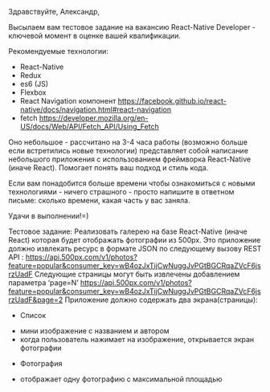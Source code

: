 Здравствуйте, Александр,

Высылаем вам тестовое задание на вакансию React-Native Developer - ключевой момент в оценке вашей квалификации.

Рекомендуемые технологии:
* React-Native
* Redux
* es6 (JS)
* Flexbox
* React Navigation компонент https://facebook.github.io/react-native/docs/navigation.html#react-navigation
* fetch https://developer.mozilla.org/en-US/docs/Web/API/Fetch_API/Using_Fetch


Оно небольшое - рассчитано на 3-4 часа работы (возможно больше если встретились новые технологии) представляет собой написание небольшого приложения с использованием фреймворка React-Native (иначе React). Помогает понять ваш подход и стиль кода.

Если вам понадобится больше времени чтобы ознакомиться с новыми технологиями - ничего страшного - просто напишите в ответном письме: сколько времени, какая часть у вас заняла.

Удачи в выполнении!=)


Тестовое задание:
Реализовать галерею на базе React-Native (иначе React) которая будет отображать фотографии из 500px. Это приложение должно извлекать ресурс в формате JSON по следующему вызову REST API :
https://api.500px.com/v1/photos?feature=popular&consumer_key=wB4ozJxTijCwNuggJvPGtBGCRqaZVcF6jsrzUadF
Следующие страницы могут быть извлечены добавлением параметра ‘page=N’
https://api.500px.com/v1/photos?feature=popular&consumer_key=wB4ozJxTijCwNuggJvPGtBGCRqaZVcF6jsrzUadF&page=2
Приложение должно содержать два экрана(страницы):
* Список
- мини изображение с названием и автором
- когда пользователь нажимает на изображение, открывается экран фотографии
* Фотография
- отображает одну фотографию с максимальной площадью
